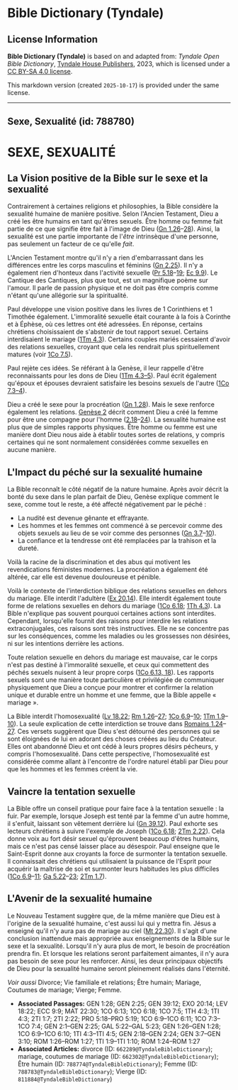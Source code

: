 # Bible Dictionary (Tyndale)

## License Information

**Bible Dictionary (Tyndale)** is based on and adapted from: _Tyndale Open Bible Dictionary_, [Tyndale House Publishers](https://tyndaleopenresources.com/), 2023, which is licensed under a [CC BY-SA 4.0 license](https://creativecommons.org/licenses/by-sa/4.0/legalcode.en).

This markdown version (created `2025-10-17`) is provided under the same license.



--------------------------------

## Sexe, Sexualité (id: 788780)

SEXE, SEXUALITÉ
===============

La Vision positive de la Bible sur le sexe et la sexualité
----------------------------------------------------------

Contrairement à certaines religions et philosophies, la Bible considère la sexualité humaine de manière positive. Selon l'Ancien Testament, Dieu a créé les être humains en tant qu'êtres sexuels. Être homme ou femme fait partie de ce que signifie être fait à l'image de Dieu ([Gn 1\.26](https://ref.ly/Gen1:26-Gen1:28)–[28](https://ref.ly/Gen1:26-Gen1:28)). Ainsi, la sexualité est une partie importante de l'*être* intrinsèque d'une personne, pas seulement un facteur de ce qu'elle *fait*.

L'Ancien Testament montre qu'il n'y a rien d'embarrassant dans les différences entre les corps masculins et féminins ([Gn 2\.25](https://ref.ly/Gen2:25)). Il n'y a également rien d'honteux dans l'activité sexuelle ([Pr 5\.18](https://ref.ly/Prov5:18-Prov5:19)–[19](https://ref.ly/Prov5:18-Prov5:19); [Ec 9\.9](https://ref.ly/Eccl9:9)). Le Cantique des Cantiques, plus que tout, est un magnifique poème sur l'amour. Il parle de passion physique et ne doit pas être compris comme n'étant qu'une allégorie sur la spiritualité.

Paul développe une vision positive dans les livres de 1 Corinthiens et 1 Timothée également. L'immoralité sexuelle était courante à la fois à Corinthe et à Éphèse, où ces lettres ont été adressées. En réponse, certains chrétiens choisissaient de s'abstenir de tout rapport sexuel. Certains interdisaient le mariage ([1Tm 4\.3](https://ref.ly/1Tim4:3)). Certains couples mariés cessaient d'avoir des relations sexuelles, croyant que cela les rendrait plus spirituellement matures (voir [1Co 7\.5](https://ref.ly/1Cor7:5)).

Paul rejète ces idées. Se référant à la Genèse, il leur rappelle d'être reconnaissants pour les dons de Dieu ([1Tm 4\.3–5](https://ref.ly/1Tim4:3-1Tim4:5)). Paul écrit également qu'époux et épouses devraient satisfaire les besoins sexuels de l'autre ([1Co 7\.3–4](https://ref.ly/1Cor7:3-1Cor7:4)).

Dieu a créé le sexe pour la procréation ([Gn 1\.28](https://ref.ly/Gen1:28)). Mais le sexe renforce également les relations. [Genèse 2](https://ref.ly/Gen2:1-Gen2:25) décrit comment Dieu a créé la femme pour être une compagne pour l'homme ([2\.18](https://ref.ly/Gen2:18-Gen2:24)–[24](https://ref.ly/Gen2:18-Gen2:24)). La sexualité humaine est plus que de simples rapports physiques. Être homme ou femme est une manière dont Dieu nous aide à établir toutes sortes de relations, y compris certaines qui ne sont normalement considérées comme sexuelles en aucune manière.

L'Impact du péché sur la sexualité humaine
------------------------------------------

La Bible reconnaît le côté négatif de la nature humaine. Après avoir décrit la bonté du sexe dans le plan parfait de Dieu, Genèse explique comment le sexe, comme tout le reste, a été affecté négativement par le péché :

* La nudité est devenue gênante et effrayante.
* Les hommes et les femmes ont commencé à se percevoir comme des objets sexuels au lieu de se voir comme des personnes ([Gn 3\.7](https://ref.ly/Gen3:7-Gen3:10)–[10](https://ref.ly/Gen3:7-Gen3:10)).
* La confiance et la tendresse ont été remplacées par la trahison et la dureté.

Voilà la racine de la discrimination et des abus qui motivent les revendications féministes modernes. La procréation a également été altérée, car elle est devenue douloureuse et pénible.

Voilà le contexte de l'interdiction biblique des relations sexuelles en dehors du mariage. Elle interdit l'adultère ([Ex 20\.14](https://ref.ly/Exod20:14)). Elle interdit également toute forme de relations sexuelles en dehors du mariage ([1Co 6\.18](https://ref.ly/1Cor6:18); [1Th 4\.3](https://ref.ly/1Thess4:3)). La Bible n'explique pas souvent pourquoi certaines actions sont interdites. Cependant, lorsqu'elle fournit des raisons pour interdire les relations extraconjugales, ces raisons sont très instructives. Elle ne se concentre pas sur les conséquences, comme les maladies ou les grossesses non désirées, ni sur les intentions derrière les actions.

Toute relation sexuelle en dehors du mariage est mauvaise, car le corps n'est pas destiné à l'immoralité sexuelle, et ceux qui commettent des péchés sexuels nuisent à leur propre corps ([1Co 6\.13, 18](https://ref.ly/1Cor6:13,1Cor6:18)). Les rapports sexuels sont une manière toute particulière et privilégiée de communiquer physiquement que Dieu a conçue pour montrer et confirmer la relation unique et durable entre un homme et une femme, que la Bible appelle « mariage ».

La Bible interdit l'homosexualité ([Lv 18\.22](https://ref.ly/Lev18:22); [Rm 1\.26](https://ref.ly/Rom1:26-Rom1:27)–[27](https://ref.ly/Rom1:26-Rom1:27); [1Co 6\.9](https://ref.ly/1Cor6:9-1Cor6:10)–[10](https://ref.ly/1Cor6:9-1Cor6:10); [1Tm 1\.9](https://ref.ly/1Tim1:9-1Tim1:10)–[10](https://ref.ly/1Tim1:9-1Tim1:10)). La seule explication de cette interdiction se trouve dans [Romains 1\.24](https://ref.ly/Rom1:24-Rom1:27)–[27](https://ref.ly/Rom1:24-Rom1:27). Ces versets suggèrent que Dieu s'est détourné des personnes qui se sont éloignées de lui en adorant des choses créées au lieu du Créateur. Elles ont abandonné Dieu et ont cédé à leurs propres désirs pécheurs, y compris l'homosexualité. Dans cette perspective, l'homosexualité est considérée comme allant à l'encontre de l'ordre naturel établi par Dieu pour que les hommes et les femmes créent la vie.

Vaincre la tentation sexuelle
-----------------------------

La Bible offre un conseil pratique pour faire face à la tentation sexuelle : la fuir. Par exemple, lorsque Joseph est tenté par la femme d'un autre homme, il s'enfuit, laissant son vêtement derrière lui ([Gn 39\.12](https://ref.ly/Gen39:12)). Paul exhorte ses lecteurs chrétiens à suivre l'exemple de Joseph ([1Co 6\.18](https://ref.ly/1Cor6:18); [2Tm 2\.22](https://ref.ly/2Tim2:22)). Cela donne voix au fort désir sexuel qu'éprouvent beaucoup d'êtres humains, mais ce n'est pas censé laisser place au désespoir. Paul enseigne que le Saint\-Esprit donne aux croyants la force de surmonter la tentation sexuelle. Il connaissait des chrétiens qui utilisaient la puissance de l'Esprit pour acquérir la maîtrise de soi et surmonter leurs habitudes les plus difficiles ([1Co 6\.9](https://ref.ly/1Cor6:9-1Cor6:11)–[11](https://ref.ly/1Cor6:9-1Cor6:11); [Ga 5\.22](https://ref.ly/Gal5:22-Gal5:23)–[23](https://ref.ly/Gal5:22-Gal5:23); [2Tm 1\.7](https://ref.ly/2Tim1:7)).

L'Avenir de la sexualité humaine
--------------------------------

Le Nouveau Testament suggère que, de la même manière que Dieu est à l'origine de la sexualité humaine, c'est aussi lui qui y mettra fin. Jésus a enseigné qu'il n'y aura pas de mariage au ciel ([Mt 22\.30](https://ref.ly/Matt22:30)). Il s'agit d'une conclusion inattendue mais appropriée aux enseignements de la Bible sur le sexe et la sexualité. Lorsqu'il n'y aura plus de mort, le besoin de procréation prendra fin. Et lorsque les relations seront parfaitement aimantes, il n'y aura pas besoin de sexe pour les renforcer. Ainsi, les deux principaux objectifs de Dieu pour la sexualité humaine seront pleinement réalisés dans l'éternité.

*Voir aussi* Divorce; Vie familiale et relations; Être humain; Mariage, Coutumes de mariage; Vierge; Femme.

* **Associated Passages:** GEN 1:28; GEN 2:25; GEN 39:12; EXO 20:14; LEV 18:22; ECC 9:9; MAT 22:30; 1CO 6:13; 1CO 6:18; 1CO 7:5; 1TH 4:3; 1TI 4:3; 2TI 1:7; 2TI 2:22; PRO 5:18–PRO 5:19; 1CO 6:9–1CO 6:11; 1CO 7:3–1CO 7:4; GEN 2:1–GEN 2:25; GAL 5:22–GAL 5:23; GEN 1:26–GEN 1:28; 1CO 6:9–1CO 6:10; 1TI 4:3–1TI 4:5; GEN 2:18–GEN 2:24; GEN 3:7–GEN 3:10; ROM 1:26–ROM 1:27; 1TI 1:9–1TI 1:10; ROM 1:24–ROM 1:27
* **Associated Articles:** divorce (ID: `662289@TyndaleBibleDictionary`); mariage, coutumes de mariage (ID: `662302@TyndaleBibleDictionary`); Être humain (ID: `788774@TyndaleBibleDictionary`); Femme (ID: `788783@TyndaleBibleDictionary`); Vierge (ID: `811884@TyndaleBibleDictionary`)

